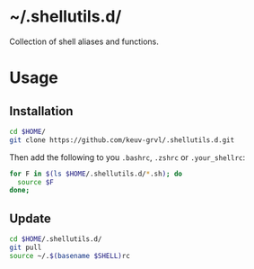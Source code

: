 # ~/.shellutils.d/

Collection of shell aliases and functions.

# Usage

## Installation

``` bash
cd $HOME/
git clone https://github.com/keuv-grvl/.shellutils.d.git
```

Then add the following to you `.bashrc`, `.zshrc` or `.your_shellrc`:

``` bash
for F in $(ls $HOME/.shellutils.d/*.sh); do
  source $F
done;
```

## Update

``` bash
cd $HOME/.shellutils.d/
git pull
source ~/.$(basename $SHELL)rc
```
